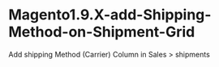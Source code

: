 # Magento1.9.X-add-Shipping-Method-on-Shipment-Grid
Add shipping Method (Carrier) Column in Sales > shipments
